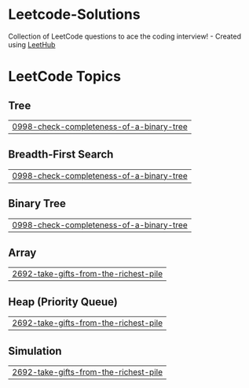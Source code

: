 # Leetcode-Solutions
Collection of LeetCode questions to ace the coding interview! - Created using [LeetHub](https://github.com/QasimWani/LeetHub)

<!---LeetCode Topics Start-->
# LeetCode Topics
## Tree
|  |
| ------- |
| [0998-check-completeness-of-a-binary-tree](https://github.com/KevinDsouza03/Leetcode-Solutions/tree/master/0998-check-completeness-of-a-binary-tree) |
## Breadth-First Search
|  |
| ------- |
| [0998-check-completeness-of-a-binary-tree](https://github.com/KevinDsouza03/Leetcode-Solutions/tree/master/0998-check-completeness-of-a-binary-tree) |
## Binary Tree
|  |
| ------- |
| [0998-check-completeness-of-a-binary-tree](https://github.com/KevinDsouza03/Leetcode-Solutions/tree/master/0998-check-completeness-of-a-binary-tree) |
## Array
|  |
| ------- |
| [2692-take-gifts-from-the-richest-pile](https://github.com/KevinDsouza03/Leetcode-Solutions/tree/master/2692-take-gifts-from-the-richest-pile) |
## Heap (Priority Queue)
|  |
| ------- |
| [2692-take-gifts-from-the-richest-pile](https://github.com/KevinDsouza03/Leetcode-Solutions/tree/master/2692-take-gifts-from-the-richest-pile) |
## Simulation
|  |
| ------- |
| [2692-take-gifts-from-the-richest-pile](https://github.com/KevinDsouza03/Leetcode-Solutions/tree/master/2692-take-gifts-from-the-richest-pile) |
<!---LeetCode Topics End-->